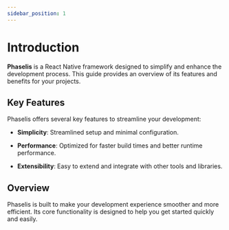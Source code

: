 ```yaml
---
sidebar_position: 1
---
```


# Introduction

**Phaselis** is a React Native framework designed to simplify and enhance the development process. This guide provides an overview of its features and benefits for your projects.



## Key Features

Phaselis offers several key features to streamline your development:

* **Simplicity**: Streamlined setup and minimal configuration.

* **Performance**: Optimized for faster build times and better runtime performance.

* **Extensibility**: Easy to extend and integrate with other tools and libraries.


## Overview

Phaselis is built to make your development experience smoother and more efficient. Its core functionality is designed to help you get started quickly and easily.